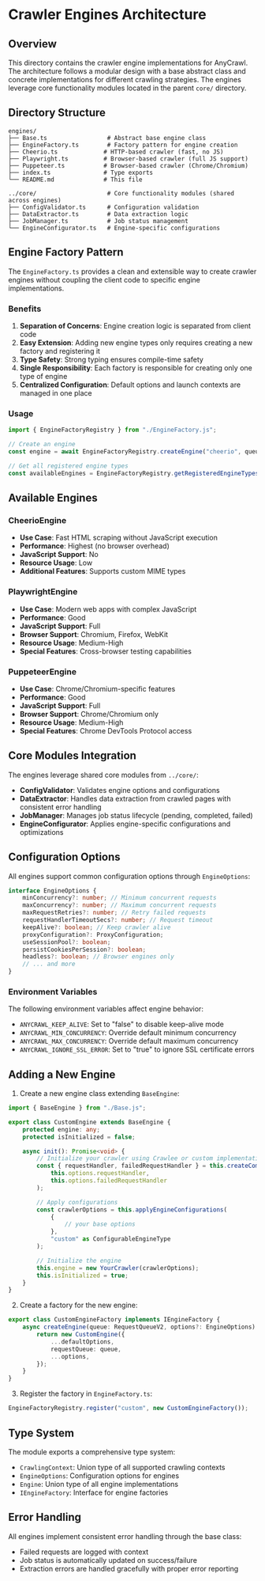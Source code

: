# Crawler Engines Architecture

## Overview

This directory contains the crawler engine implementations for AnyCrawl. The architecture follows a modular design with a base abstract class and concrete implementations for different crawling strategies. The engines leverage core functionality modules located in the parent `core/` directory.

## Directory Structure

```
engines/
├── Base.ts                 # Abstract base engine class
├── EngineFactory.ts        # Factory pattern for engine creation
├── Cheerio.ts             # HTTP-based crawler (fast, no JS)
├── Playwright.ts          # Browser-based crawler (full JS support)
├── Puppeteer.ts           # Browser-based crawler (Chrome/Chromium)
├── index.ts               # Type exports
└── README.md              # This file

../core/                    # Core functionality modules (shared across engines)
├── ConfigValidator.ts      # Configuration validation
├── DataExtractor.ts        # Data extraction logic
├── JobManager.ts           # Job status management
└── EngineConfigurator.ts   # Engine-specific configurations
```

## Engine Factory Pattern

The `EngineFactory.ts` provides a clean and extensible way to create crawler engines without coupling the client code to specific engine implementations.

### Benefits

1. **Separation of Concerns**: Engine creation logic is separated from client code
2. **Easy Extension**: Adding new engine types only requires creating a new factory and registering it
3. **Type Safety**: Strong typing ensures compile-time safety
4. **Single Responsibility**: Each factory is responsible for creating only one type of engine
5. **Centralized Configuration**: Default options and launch contexts are managed in one place

### Usage

```typescript
import { EngineFactoryRegistry } from "./EngineFactory.js";

// Create an engine
const engine = await EngineFactoryRegistry.createEngine("cheerio", queue, options);

// Get all registered engine types
const availableEngines = EngineFactoryRegistry.getRegisteredEngineTypes();
```

## Available Engines

### CheerioEngine

- **Use Case**: Fast HTML scraping without JavaScript execution
- **Performance**: Highest (no browser overhead)
- **JavaScript Support**: No
- **Resource Usage**: Low
- **Additional Features**: Supports custom MIME types

### PlaywrightEngine

- **Use Case**: Modern web apps with complex JavaScript
- **Performance**: Good
- **JavaScript Support**: Full
- **Browser Support**: Chromium, Firefox, WebKit
- **Resource Usage**: Medium-High
- **Special Features**: Cross-browser testing capabilities

### PuppeteerEngine

- **Use Case**: Chrome/Chromium-specific features
- **Performance**: Good
- **JavaScript Support**: Full
- **Browser Support**: Chrome/Chromium only
- **Resource Usage**: Medium-High
- **Special Features**: Chrome DevTools Protocol access

## Core Modules Integration

The engines leverage shared core modules from `../core/`:

- **ConfigValidator**: Validates engine options and configurations
- **DataExtractor**: Handles data extraction from crawled pages with consistent error handling
- **JobManager**: Manages job status lifecycle (pending, completed, failed)
- **EngineConfigurator**: Applies engine-specific configurations and optimizations

## Configuration Options

All engines support common configuration options through `EngineOptions`:

```typescript
interface EngineOptions {
    minConcurrency?: number; // Minimum concurrent requests
    maxConcurrency?: number; // Maximum concurrent requests
    maxRequestRetries?: number; // Retry failed requests
    requestHandlerTimeoutSecs?: number; // Request timeout
    keepAlive?: boolean; // Keep crawler alive
    proxyConfiguration?: ProxyConfiguration;
    useSessionPool?: boolean;
    persistCookiesPerSession?: boolean;
    headless?: boolean; // Browser engines only
    // ... and more
}
```

### Environment Variables

The following environment variables affect engine behavior:

- `ANYCRAWL_KEEP_ALIVE`: Set to "false" to disable keep-alive mode
- `ANYCRAWL_MIN_CONCURRENCY`: Override default minimum concurrency
- `ANYCRAWL_MAX_CONCURRENCY`: Override default maximum concurrency
- `ANYCRAWL_IGNORE_SSL_ERROR`: Set to "true" to ignore SSL certificate errors

## Adding a New Engine

1. Create a new engine class extending `BaseEngine`:

```typescript
import { BaseEngine } from "./Base.js";

export class CustomEngine extends BaseEngine {
    protected engine: any;
    protected isInitialized = false;

    async init(): Promise<void> {
        // Initialize your crawler using Crawlee or custom implementation
        const { requestHandler, failedRequestHandler } = this.createCommonHandlers(
            this.options.requestHandler,
            this.options.failedRequestHandler
        );

        // Apply configurations
        const crawlerOptions = this.applyEngineConfigurations(
            {
                // your base options
            },
            "custom" as ConfigurableEngineType
        );

        // Initialize the engine
        this.engine = new YourCrawler(crawlerOptions);
        this.isInitialized = true;
    }
}
```

2. Create a factory for the new engine:

```typescript
export class CustomEngineFactory implements IEngineFactory {
    async createEngine(queue: RequestQueueV2, options?: EngineOptions): Promise<CustomEngine> {
        return new CustomEngine({
            ...defaultOptions,
            requestQueue: queue,
            ...options,
        });
    }
}
```

3. Register the factory in `EngineFactory.ts`:

```typescript
EngineFactoryRegistry.register("custom", new CustomEngineFactory());
```

## Type System

The module exports a comprehensive type system:

- `CrawlingContext`: Union type of all supported crawling contexts
- `EngineOptions`: Configuration options for engines
- `Engine`: Union type of all engine implementations
- `IEngineFactory`: Interface for engine factories

## Error Handling

All engines implement consistent error handling through the base class:

- Failed requests are logged with context
- Job status is automatically updated on success/failure
- Extraction errors are handled gracefully with proper error reporting

